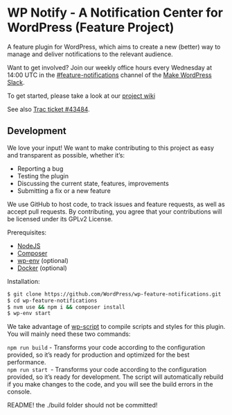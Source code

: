 # WP Notify - A Notification Center for WordPress (Feature Project)

A feature plugin for WordPress, which aims to create a new (better) way to manage and deliver notifications to the relevant audience.

Want to get involved? Join our weekly office hours every Wednesday at 14:00 UTC in the [#feature-notifications](https://wordpress.slack.com/messages/C2K1C71FE) channel of the [Make WordPress Slack](https://make.wordpress.org/chat/).

To get started, please take a look at our [project wiki](https://github.com/WordPress/wp-feature-notifications/wiki)

See also [Trac ticket #43484](https://core.trac.wordpress.org/ticket/43484).

## Development
We love your input! We want to make contributing to this project as easy and transparent as possible, whether it’s:

- Reporting a bug
- Testing the plugin
- Discussing the current state, features, improvements
- Submitting a fix or a new feature

We use GitHub to host code, to track issues and feature requests, as well as accept pull requests.
By contributing, you agree that your contributions will be licensed under its GPLv2 License.

Prerequisites:
- [NodeJS](https://nodejs.org/en/download/)
- [Composer](https://getcomposer.org/download/)
- [wp-env](https://developer.wordpress.org/block-editor/reference-guides/packages/packages-env/) (optional)
- [Docker](https://docs.docker.com/get-docker/) (optional)

Installation:
```bash
$ git clone https://github.com/WordPress/wp-feature-notifications.git
$ cd wp-feature-notifications
$ nvm use && npm i && composer install
$ wp-env start
```

We take advantage of [wp-script](https://developer.wordpress.org/block-editor/reference-guides/packages/packages-scripts/) to compile scripts and styles for this plugin. 
You will mainly need these two commands:

`npm run build` - Transforms your code according to the configuration provided, so it’s ready for production and optimized for the best performance.  
`npm run start `- Transforms your code according to the configuration provided, so it’s ready for development. The script will automatically rebuild if you make changes to the code, and you will see the build errors in the console.

README! the ./build folder should not be committed!
